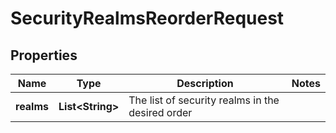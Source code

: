 # SecurityRealmsReorderRequest

## Properties
Name | Type | Description | Notes
------------ | ------------- | ------------- | -------------
**realms** | **List&lt;String&gt;** | The list of security realms in the desired order | 
